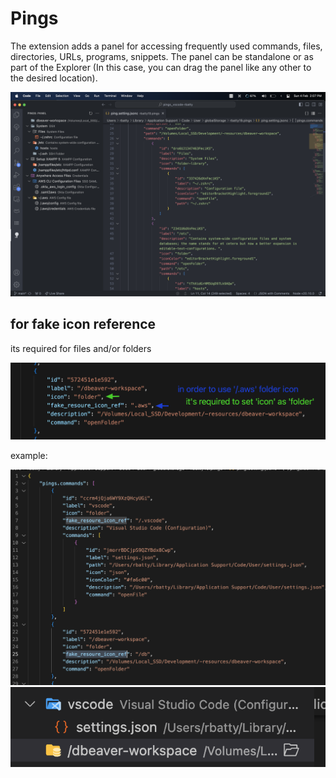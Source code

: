 # Pings

The extension adds a panel for accessing frequently used commands, files, directories, URLs, programs, snippets. The panel can be standalone or as part of the Explorer (In this case, you can drag the panel like any other to the desired location).

![alt text](preview/image_sample_1.png)

## for fake icon reference

its required for files and/or folders

![alt text](preview/example_1.png)

example:

![alt text](preview/image-2.png)
![alt text](preview/image-3.png)
